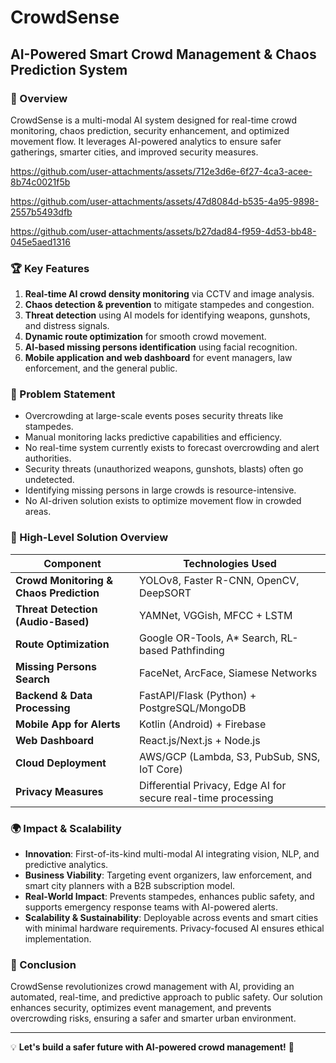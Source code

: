 # CrowdSense

## AI-Powered Smart Crowd Management & Chaos Prediction System

### 🚀 Overview
CrowdSense is a multi-modal AI system designed for real-time crowd monitoring, chaos prediction, security enhancement, and optimized movement flow. It leverages AI-powered analytics to ensure safer gatherings, smarter cities, and improved security measures.



https://github.com/user-attachments/assets/712e3d6e-6f27-4ca3-acee-8b74c0021f5b






https://github.com/user-attachments/assets/47d8084d-b535-4a95-9898-2557b5493dfb




https://github.com/user-attachments/assets/b27dad84-f959-4d53-bb48-045e5aed1316







### 🏆 Key Features
1. **Real-time AI crowd density monitoring** via CCTV and image analysis.
2. **Chaos detection & prevention** to mitigate stampedes and congestion.
3. **Threat detection** using AI models for identifying weapons, gunshots, and distress signals.
4. **Dynamic route optimization** for smooth crowd movement.
5. **AI-based missing persons identification** using facial recognition.
6. **Mobile application and web dashboard** for event managers, law enforcement, and the general public.

### 🚨 Problem Statement
- Overcrowding at large-scale events poses security threats like stampedes.
- Manual monitoring lacks predictive capabilities and efficiency.
- No real-time system currently exists to forecast overcrowding and alert authorities.
- Security threats (unauthorized weapons, gunshots, blasts) often go undetected.
- Identifying missing persons in large crowds is resource-intensive.
- No AI-driven solution exists to optimize movement flow in crowded areas.

### 🔬 High-Level Solution Overview
| Component                     | Technologies Used  |
|--------------------------------|---------------------|
| **Crowd Monitoring & Chaos Prediction** | YOLOv8, Faster R-CNN, OpenCV, DeepSORT |
| **Threat Detection (Audio-Based)** | YAMNet, VGGish, MFCC + LSTM |
| **Route Optimization** | Google OR-Tools, A* Search, RL-based Pathfinding |
| **Missing Persons Search** | FaceNet, ArcFace, Siamese Networks |
| **Backend & Data Processing** | FastAPI/Flask (Python) + PostgreSQL/MongoDB |
| **Mobile App for Alerts** | Kotlin (Android) + Firebase |
| **Web Dashboard** | React.js/Next.js + Node.js |
| **Cloud Deployment** | AWS/GCP (Lambda, S3, PubSub, SNS, IoT Core) |
| **Privacy Measures** | Differential Privacy, Edge AI for secure real-time processing |

### 🌍 Impact & Scalability
- **Innovation**: First-of-its-kind multi-modal AI integrating vision, NLP, and predictive analytics.
- **Business Viability**: Targeting event organizers, law enforcement, and smart city planners with a B2B subscription model.
- **Real-World Impact**: Prevents stampedes, enhances public safety, and supports emergency response teams with AI-powered alerts.
- **Scalability & Sustainability**: Deployable across events and smart cities with minimal hardware requirements. Privacy-focused AI ensures ethical implementation.

### 🎯 Conclusion
CrowdSense revolutionizes crowd management with AI, providing an automated, real-time, and predictive approach to public safety. Our solution enhances security, optimizes event management, and prevents overcrowding risks, ensuring a safer and smarter urban environment.

---

💡 **Let's build a safer future with AI-powered crowd management!** 🚀

